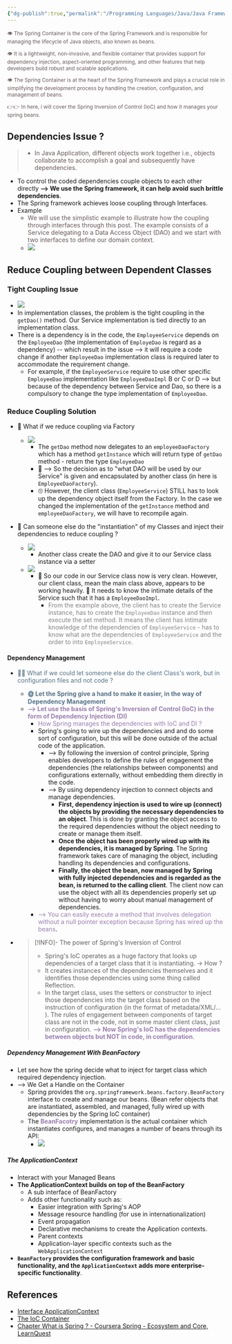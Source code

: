 ```yaml
---
{"dg-publish":true,"permalink":"/Programming Languages/Java/Java Framework/Spring Framework/3 - The motivation To Use Spring/","title":"Spring IoC Container Manages your Spring Beans","noteIcon":"1","updated":"2024-05-06T23:56:19.159+07:00"}
---
```



<div style="color:#6a5858; font-size: 85%;">
<p>👁️ The Spring Container is the core of the Spring Framework and is responsible for managing the lifecycle of Java objects, also known as beans. </p>
<p> 👁️ It is a lightweight, non-invasive, and flexible container that provides support for dependency injection, aspect-oriented programming, and other features that help developers build robust and scalable applications.</p>
<p> 👁️ The Spring Container is at the heart of the Spring Framework and plays a crucial role in simplifying the development process by handling the creation, configuration, and management of beans.</p>
<p> 👉👉 In here, i will cover the Spring Inversion of Control (IoC) and how it manages your spring beans. </p>
</div>

## Dependencies Issue ?
> - <span style="color:#6a5858">In Java Application, different objects work together i.e., objects collaborate to accomplish a goal and subsequently have dependencies.</span>
- To control the coded dependencies couple objects to each other directly **--> We use the Spring framework, it can help avoid such brittle dependencies**.
- The Spring framework achieves loose coupling through Interfaces.
- Example
	- <span style="color:#6a5858">We will use the simplistic example to illustrate how the coupling through interfaces through this post. The example consists of a Service delegating to a Data Access Object (DAO) and we start with two interfaces to define our domain context.</span>
	- ![](https://i.imgur.com/0uPSC1v.png)

## Reduce Coupling between Dependent Classes
### Tight Coupling Issue
- ![](https://i.imgur.com/ZUsX7su.png)
- In implementation classes, the problem is the tight coupling in the `getDao()` method. Our Service implementation is tied directly to an implementation class.
- There is a dependency is in the code, the `EmployeeService` depends on the `EmployeeDao` (the implementation of `EmployeDao` is regard as a dependency) -- which result in the issue --> it will require a code change if another `EmployeeDao` implementation class is required later to accommodate the requirement change.
	- For example, if the `EmployeeService` require to use other specific `EmployeeDao` implementation like `EmployeeDaoImpl` B or C or D --> but because of the dependency between Service and Dao, so there is a compulsory to change the type implementation of `EmployeeDao`.
### Reduce Coupling Solution
- 🧐 What if we reduce coupling via Factory
	- ![](https://i.imgur.com/aPbWzN1.png)
		- The `getDao` method now delegates to an `employeeDaoFactory` which has a method `getInstance` which will return type of `getDao` method - return the type `EmployeeDao` 
		- 🤔 --> So the decision as to "what DAO will be used by our Service" is given and encapsulated by another class (in here is `EmployeeDaoFactory`).
		- 🙄 However, the client class (`EmployeeService`) STILL has to look up the dependency object itself from the Factory. In the case we changed the implementation of the `getInstance` method and `employeeDaoFactory`, we will have to recompile again.
	
- 🧐 Can someone else do the "instantiation" of my Classes and inject their dependencies to reduce coupling ?
	- ![](https://i.imgur.com/4hoapLq.png)
		- Another class create the DAO and give it to our Service class instance via a setter
	- ![](https://i.imgur.com/yrzKcul.png)
		- 🤔 So our code in our Service class now is very clean. However, our client class, mean the main class above, appears to be working heavily. 🧐 It needs to know the intimate details of the Service such that it has a `EmployeeDaoImpl`.
			- <span style="color:#878282">From the example above, the client has to create the Service instance, has to create the `EmployeeDao` instance and then execute the set method. It means the client has intimate knowledge of the dependencies of `EmployeeService` - has to know what are the dependencies of `EmployeeService` and the order to into `EmployeeService`.</span>

#### Dependency Management
- <span style="color:#537288">🧐🌞 What if we could let someone else do the client Class's work, but in configuration files and not code ?</span>
	- <span style="color:#537288">**🌞 Let the Spring give a hand to make it easier, in the way of Dependency Management**</span>
	- <span style="color:#9a7db0">**--> Let use the basis of Spring's Inversion of Control (IoC) in the form of Dependency Injection (DI)**</span>
		- <span style="color:#9a7db0">How Spring manages the dependencies with IoC and DI ?</span>
		- Spring's going to wire up the dependencies and and do some sort of configuration, but this will be done outside of the actual code of the application. 
			- --> By following the inversion of control principle, Spring enables developers to define the rules of engagement the dependencies (the relationships between components) and configurations externally, without embedding them directly in the code.
			- --> By using dependency injection to connect objects and manage dependencies.
				- **First, dependency injection is used to wire up (connect) the objects by providing the necessary dependencies to an object**. This is done by granting the object access to the required dependencies without the object needing to create or manage them itself.
				- **Once the object has been properly wired up with its dependencies, it is managed by Spring**. The Spring framework takes care of managing the object, including handling its dependencies and configurations.
				- **Finally, the object the bean, now managed by Spring with fully injected dependencies and is regarded as the bean, is returned to the calling client**. The client now can use the object with all its dependencies properly set up without having to worry about manual management of dependencies.
		- <span style="color:#9a7db0">--> You can easily execute a method that involves delegation without a null pointer exception because Spring has wired up the beans</span>.

- > [!INFO]- The power of Spring's Inversion of Control 
  > - Spring's IoC operates as a huge factory that looks up dependencies of a target class that it is instantiating. -> How ?
  > - It creates instances of the dependencies themselves and it identifies those dependencies using some thing called Reflection. 
  > - In the target class, uses the setters or constructor to inject those dependencies into the target class based on the instruction of configuration (in the format of metadata/XML/... ). The rules of engagement between components of target class are not in the code, not in some master client class, just in configuration.
  > <span style="color:#9a7db0">**--> Now Spring's IoC has the dependencies between objects but NOT in code, in configuration**</span>.

##### Dependency Management With BeanFactory
- Let see how the spring decide what to inject for target class which required dependency injection.
- --> We Get a Handle on the Container
	- Spring provides the `org.springframework.beans.factory.BeanFactory` interface to create and manage our beans. (Bean refer objects that are instantiated, assembled, and managed, fully wired up with dependencies by the Spring IoC container)
	- The <span style="color:#9a7db0">**BeanFacotry**</span> implementation is the actual container which instantiates configures, and manages a number of beans through its API: 
		- ![](https://i.imgur.com/u0nW6rz.png)
		
##### The ApplicationContext
- Interact with your Managed Beans
- **The ApplicationContext builds on top of the BeanFactory**
	- A sub interface of BeanFactory
	- Adds other functionality such as:
		- Easier integration with Spring's AOP
		- Message resource handling (for use in internationalization)
		- Event propagation
		- Declarative mechanisms to create the Application contexts.
		- Parent contexts
		- Application-layer specific contexts such as the `WebApplicationContext`
- **`BeanFactory` provides the configuration framework and basic functionality, and the `ApplicationContext` adds more enterprise-specific functionality**. 

## References
- [Interface ApplicationContext](https://docs.spring.io/spring-framework/docs/current/javadoc-api/org/springframework/context/ApplicationContext.html)
- [The IoC Container](https://docs.spring.io/spring-framework/reference/core/beans.html)
- [Chapter What is Spring ? - Coursera Spring - Ecosystem and Core, LearnQuest](https://www.coursera.org/learn/spring-ecosystem-and-core?specialization=spring-framework])